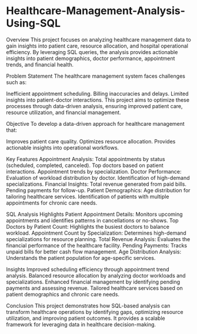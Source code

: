# Healthcare-Management-Analysis-Using-SQL 
Overview
This project focuses on analyzing healthcare management data to gain insights into patient care, resource allocation, and hospital operational efficiency. By leveraging SQL queries, the analysis provides actionable insights into patient demographics, doctor performance, appointment trends, and financial health.

Problem Statement
The healthcare management system faces challenges such as:

Inefficient appointment scheduling.
Billing inaccuracies and delays.
Limited insights into patient-doctor interactions.
This project aims to optimize these processes through data-driven analysis, ensuring improved patient care, resource utilization, and financial management.

Objective
To develop a data-driven approach for healthcare management that:

Improves patient care quality.
Optimizes resource allocation.
Provides actionable insights into operational workflows.

Key Features
Appointment Analysis:
Total appointments by status (scheduled, completed, canceled).
Top doctors based on patient interactions.
Appointment trends by specialization.
Doctor Performance:
Evaluation of workload distribution by doctor.
Identification of high-demand specializations.
Financial Insights:
Total revenue generated from paid bills.
Pending payments for follow-up.
Patient Demographics:
Age distribution for tailoring healthcare services.
Identification of patients with multiple appointments for chronic care needs. 

SQL Analysis Highlights
Patient Appointment Details: Monitors upcoming appointments and identifies patterns in cancellations or no-shows.
Top Doctors by Patient Count: Highlights the busiest doctors to balance workload.
Appointment Count by Specialization: Determines high-demand specializations for resource planning.
Total Revenue Analysis: Evaluates the financial performance of the healthcare facility.
Pending Payments: Tracks unpaid bills for better cash flow management.
Age Distribution Analysis: Understands the patient population for age-specific services.

Insights
Improved scheduling efficiency through appointment trend analysis.
Balanced resource allocation by analyzing doctor workloads and specializations.
Enhanced financial management by identifying pending payments and assessing revenue.
Tailored healthcare services based on patient demographics and chronic care needs.

Conclusion
This project demonstrates how SQL-based analysis can transform healthcare operations by identifying gaps, optimizing resource utilization, and improving patient outcomes. It provides a scalable framework for leveraging data in healthcare decision-making.
